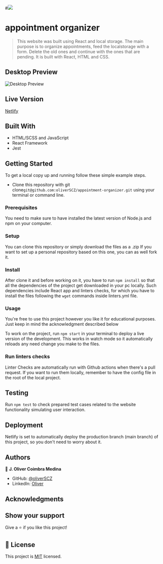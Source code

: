 #![](https://img.shields.io/badge/Microverse-blueviolet)

# appointment organizer

> This website was built using React and local storage. The main purpose is to organize appointments, feed the localstorage with a form. Delete the old ones and continue with the ones that are pending. It is built with React, HTML and CSS.

## Desktop Preview

![Desktop Preview](./desktop_preview.gif)

## Live Version 

[Netlify](https://spectacular-marigold-d39eae.netlify.app//)

## Built With

- HTML/SCSS and JavaScript
- React Framework
- Jest

## Getting Started

To get a local copy up and running follow these simple example steps.

- Clone this repository with git clone```git@github.com:oliverSCZ/appointment-organizer.git``` using your terminal or command line.

### Prerequisites

You need to make sure to have installed the latest version of Node.js and npm on your computer.

### Setup

You can clone this repository or simply download the files as a .zip
If you want to set up a personal repository based on this one, you can as well fork it.

### Install

After clone it and before working on it, you have to run ```npm install``` so that all the dependencies of the project get downloaded in your pc locally.
Such dependencies include React app and linters checks, for which you have to install the files following the ```wget``` commands inside linters.yml file.   
   
### Usage

You're free to use this project however you like it for educational purposes. Just keep in mind the acknowledgment described below

To work on the project, run ```npm start``` in your terminal to deploy a live version of the development. This works in watch mode so it automatically reloads any need change you make to the files. 

### Run linters checks

Linter Checks are automatically run with Github actions when there's a pull request. If you want to run them locally, remember to have the config file in the root of the local project.

## Testing

Run ```npm test``` to check prepared test cases related to the website functionality simulating user interaction.

## Deployment

Netlify is set to automatically deploy the production branch (main branch) of this project, so you don't need to worry about it.

## Authors

👤 **J. Oliver Coimbra Medina**

- GitHub: [@oliverSCZ](https://github.com/oliverSCZ)
- LinkedIn: [Oliver](https://www.linkedin.com/in/oliver-coimbra/)

## Acknowledgments

## Show your support

Give a ⭐️ if you like this project!

## 📝 License

This project is [MIT](./MIT.md) licensed.